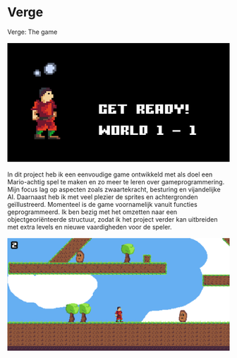 # Verge
Verge: The game
<br>
<br>
<img src="Schermafbeelding 2025-03-02 180234.png">
<br>
<br>
In dit project heb ik een eenvoudige game ontwikkeld met als doel een Mario-achtig spel te maken en zo meer te leren over gameprogrammering.
Mijn focus lag op aspecten zoals zwaartekracht, besturing en vijandelijke AI. Daarnaast heb ik met veel plezier de sprites en achtergronden geïllustreerd.
Momenteel is de game voornamelijk vanuit functies geprogrammeerd. Ik ben bezig met het omzetten naar een objectgeoriënteerde structuur, zodat ik het project 
verder kan uitbreiden met extra levels en nieuwe vaardigheden voor de speler.
<br>
<br>
<img src="Schermafbeelding 2025-03-02 181025.png">
